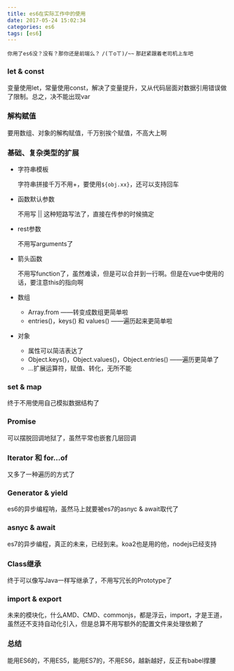 ```yaml
---
title: es6在实际工作中的使用
date: 2017-05-24 15:02:34
categories: es6
tags: [es6]
---
```


`你用了es6没？没有？那你还是前端么？`
`/(ㄒoㄒ)/~~`
`那赶紧跟着老司机上车吧`

### let & const

变量使用let，常量使用const，解决了变量提升，又从代码层面对数据引用错误做了限制。总之，决不能出现var

### 解构赋值

要用数组、对象的解构赋值，千万别挨个赋值，不高大上啊

### 基础、复杂类型的扩展

* 字符串模板
	
	字符串拼接千万不用+，要使用`${obj.xx}`，还可以支持回车

* 函数默认参数

	不用写 || 这种短路写法了，直接在传参的时候搞定

* rest参数

	不用写arguments了

* 箭头函数
	
	不用写function了，虽然难读，但是可以合并到一行啊。但是在vue中使用的话，要注意this的指向啊

* 数组

	* Array.from ——转变成数组更简单啦
	* entries()，keys() 和 values() ——遍历起来更简单啦

* 对象

	* 属性可以简洁表达了
	* Object.keys()，Object.values()，Object.entries() ——遍历更简单了
	* ...扩展运算符，赋值、转化，无所不能

### set & map

终于不用使用自己模拟数据结构了

### Promise

可以摆脱回调地狱了，虽然平常也嵌套几层回调

### Iterator 和 for...of

又多了一种遍历的方式了

### Generator & yield

es6的异步编程呐，虽然马上就要被es7的asnyc & await取代了

### asnyc & await

es7的异步编程，真正的未来，已经到来。koa2也是用的他，nodejs已经支持

### Class继承

终于可以像写Java一样写继承了，不用写冗长的Prototype了

### import & export

未来的模块化，什么AMD、CMD、commonjs，都是浮云，import，才是王道，虽然还不支持自动化引入，但是总算不用写额外的配置文件来处理依赖了

### 总结

能用ES6的，不用ES5，能用ES7的，不用ES6，越新越好，反正有babel撑腰




